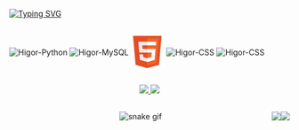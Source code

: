 <a href="https://git.io/typing-svg"><img src="https://readme-typing-svg.demolab.com?font=Fira+Code&pause=1000&random=false&width=435&lines=Hello+World%2C+I'm+Higor+Moreira.;I'm+learning+Python%2C+JavaScript%2C+CSS+and+SQL.+%F0%9F%91%BE;HTML+and+SQL.+%F0%9F%91%BE" alt="Typing SVG" /></a>

 <div style="display: inline_block"><br>
  <img align="center" alt="Higor-Python" height="60" width="60" src="https://cdn.jsdelivr.net/gh/devicons/devicon@latest/icons/python/python-original.svg" />
  <img align="center" alt="Higor-MySQL" height="60" width="60" src="https://cdn.jsdelivr.net/gh/devicons/devicon@latest/icons/mysql/mysql-original.svg" />
  <img align="center" alt="Higor-HTML" height="60" width="60" src="https://raw.githubusercontent.com/devicons/devicon/master/icons/html5/html5-original.svg" />
  <img align="center" alt="Higor-CSS" height="60" width="60" src="https://cdn.jsdelivr.net/gh/devicons/devicon@latest/icons/css3/css3-original.svg" />
  <img align="center" alt="Higor-CSS" height="60" width="60" src="https://cdn.jsdelivr.net/gh/devicons/devicon@latest/icons/javascript/javascript-original.svg" />
  
</div>

##

<div align="center">
  <a href="https://github.com/HigorMra">
  <img height="170em" src="https://github-readme-stats.vercel.app/api/top-langs/?username=HigorMra&layout=compact&langs_count=7&theme=midnight-purple"/>
  <img height="170em" src="https://github-readme-stats.vercel.app/api?username=HigorMra&theme=midnight-purple"/>

</div>

##

<div align="center">
  <a href="https://www.instagram.com/higor_mra/" target="_blank"><img align="right" src="https://img.shields.io/badge/-Instagram-%23E4405F?style=for-the-badge&logo=instagram&logoColor=white" target="_blank"></a>
  <a href="https://discord.gg/fqqPnUCY" target="_blank"><img align="right" src="https://img.shields.io/badge/Discord-7289DA?style=for-the-badge&logo=instagram&logoColor=white" target="_blank"></a>

   ##

<div align="center">

![snake gif](https://github.com/HigorMra/HigorMra/blob/output/github-contribution-grid-snake.svg)
